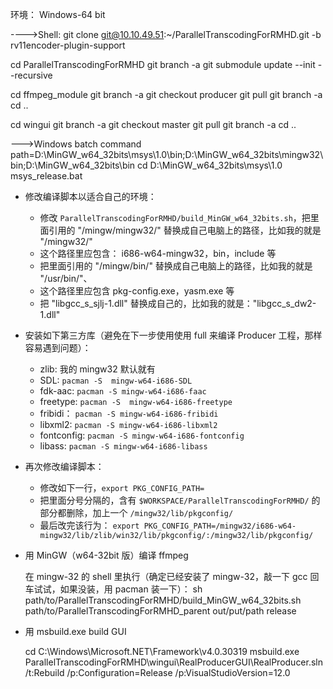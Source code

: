 环境：
Windows-64 bit


---->Shell:
git clone git@10.10.49.51:~/ParallelTranscodingForRMHD.git -b rv11encoder-plugin-support

cd ParallelTranscodingForRMHD
git branch -a
git submodule update --init --recursive


cd ffmpeg_module
git branch -a
git checkout producer
git pull
git branch -a
cd ..


cd wingui
git branch -a
git checkout master
git pull
git branch -a
cd ..

--->Windows batch command
path=D:\MinGW_w64_32bits\msys\1.0\bin;D:\MinGW_w64_32bits\mingw32\bin;D:\MinGW_w64_32bits\bin
cd D:\MinGW_w64_32bits\msys\1.0
msys_release.bat

* 修改编译脚本以适合自己的环境：
	* 修改 `ParallelTranscodingForRMHD/build_MinGW_w64_32bits.sh`，把里面引用的 "/mingw/mingw32/" 替换成自己电脑上的路径，比如我的就是 "/mingw32/"
	* 这个路径里应包含： i686-w64-mingw32，bin，include 等
	* 把里面引用的 "/mingw/bin/" 替换成自己电脑上的路径，比如我的就是 "/usr/bin/"、
	* 这个路径里应包含 pkg-config.exe，yasm.exe 等
	* 把 "libgcc_s_sjlj-1.dll" 替换成自己的，比如我的就是："libgcc_s_dw2-1.dll"

* 安装如下第三方库（避免在下一步使用使用 full 来编译 Producer 工程，那样容易遇到问题）：
	* zlib: 我的 mingw32 默认就有
	* SDL: `pacman -S  mingw-w64-i686-SDL`
	* fdk-aac: `pacman -S mingw-w64-i686-faac`
	* freetype: `pacman -S  mingw-w64-i686-freetype`
	* fribidi： `pacman -S mingw-w64-i686-fribidi`
	* libxml2: `pacman -S mingw-w64-i686-libxml2`
	* fontconfig: `pacman -S mingw-w64-i686-fontconfig`
	* libass: `pacman -S mingw-w64-i686-libass`

* 再次修改编译脚本：
	*  修改如下一行，`export PKG_CONFIG_PATH=`
	*  把里面分号分隔的，含有 `$WORKSPACE/ParallelTranscodingForRMHD/` 的部分都删除，加上一个 `/mingw32/lib/pkgconfig/`
	*  最后改完该行为： `export PKG_CONFIG_PATH=/mingw32/i686-w64-mingw32/lib/zlib/win32/lib/pkgconfig/:/mingw32/lib/pkgconfig/`

* 用 MinGW（w64-32bit 版）编译 ffmpeg

	在 mingw-32 的 shell 里执行（确定已经安装了 mingw-32，敲一下 gcc 回车试试，如果没装，用 pacman 装一下）：
	sh path/to/ParallelTranscodingForRMHD/build_MinGW_w64_32bits.sh path/to/ParallelTranscodingForRMHD_parent out/put/path release


* 用 msbuild.exe build GUI

	cd C:\Windows\Microsoft.NET\Framework\v4.0.30319
	msbuild.exe ParallelTranscodingForRMHD\wingui\RealProducerGUI\RealProducer.sln /t:Rebuild /p:Configuration=Release /p:VisualStudioVersion=12.0